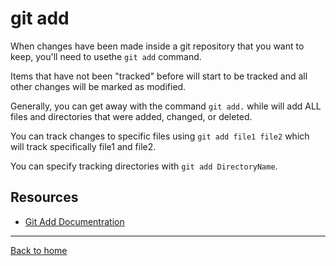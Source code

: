 # git add

When changes have been made inside a git repository that you want to keep, you'll need to usethe `git add` command.

Items that have not been "tracked" before will start to be tracked and all other changes will be marked as modified.

Generally, you can get away with the command `git add.` while will add ALL files and directories that were added, changed, or deleted.

You can track changes to specific files using `git add file1 file2` which will track specifically file1 and file2.

You can specify tracking directories with `git add DirectoryName`.

## Resources

- [Git Add Documentration](https://git-scm.com/docs/git-add)

---

[Back to home](../README.md)